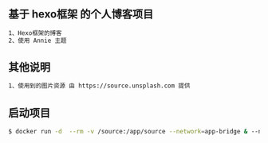 ## 基于 hexo框架 的个人博客项目
```bash
1、Hexo框架的博客
2、使用 Annie 主题
```

## 其他说明
```bash
1、使用到的图片资源 由 https://source.unsplash.com 提供
```

## 启动项目
```bash
$ docker run -d  --rm -v /source:/app/source --network=app-bridge & --name=webblog [container-images-id]
```